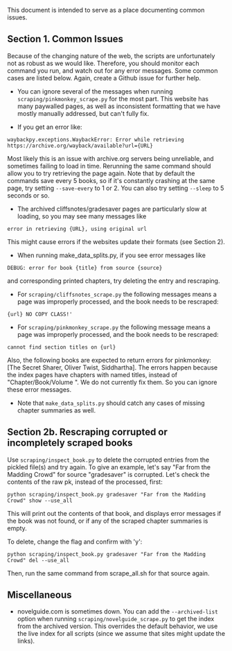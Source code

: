 This document is intended to serve as a place documenting common issues.

## Section 1. Common Issues
Because of the changing nature of the web, the scripts are unfortunately not as robust as we would like. Therefore, you should monitor each command you run, and watch out for any error messages. Some common cases are listed below. Again, create a Github issue for further help.

* You can ignore several of the messages when running `scraping/pinkmonkey_scrape.py` for the most part. This website has many paywalled pages, as well as inconsistent formatting that we have mostly manually addressed, but can't fully fix.

* If you get an error like:
```
waybackpy.exceptions.WaybackError: Error while retrieving https://archive.org/wayback/available?url={URL}
```
Most likely this is an issue with archive.org servers being unreliable, and sometimes failing to load in time. Rerunning the same command should allow you to try retrieving the page again. Note that by default the commands save every 5 books, so if it's constantly crashing at the same page, try setting `--save-every` to 1 or 2. You can also try setting `--sleep` to 5 seconds or so.

* The archived cliffsnotes/gradesaver pages are particularly slow at loading, so you may see many messages like
```
error in retrieving {URL}, using original url
```
This might cause errors if the websites update their formats (see Section 2).

* When running make_data_splits.py, if you see error messages like
```
DEBUG: error for book {title} from source {source}
```
and corresponding printed chapters, try deleting the entry and rescraping.

* For `scraping/cliffsnotes_scrape.py` the following messages means a page was improperly processed, and the book needs to be rescraped:
```
{url} NO COPY CLASS!'
```
* For `scraping/pinkmonkey_scrape.py` the following message means a page was improperly processed, and the book needs to be rescraped:
```
cannot find section titles on {url}
```
Also, the following books are expected to return errors for pinkmonkey: [The Secret Sharer, Oliver Twist, Siddhartha]. The errors happen because the index pages have chapters with named titles, instead of "Chapter/Book/Volume <number>". We do not currently fix them. So you can ignore these error messages.

* Note that `make_data_splits.py` should catch any cases of missing chapter summaries as well.

## Section 2b. Rescraping corrupted or incompletely scraped books
Use `scraping/inspect_book.py` to delete the corrupted entries from the pickled file(s) and try again. To give an example, let's say "Far from the Madding Crowd" for source "gradesaver" is corrupted. Let's check the contents of the raw pk, instead of the processed, first:
```
python scraping/inspect_book.py gradesaver "Far from the Madding Crowd" show --use_all
```
This will print out the contents of that book, and displays error messages if the book was not found, or if any of the scraped chapter summaries is empty.

To delete, change the flag and confirm with 'y':
```
python scraping/inspect_book.py gradesaver "Far from the Madding Crowd" del --use_all
```

Then, run the same command from scrape_all.sh for that source again.

## Miscellaneous
* novelguide.com is sometimes down. You can add the `--archived-list` option when running `scraping/novelguide_scrape.py` to get the index from the archived version. This overrides the default behavior, we use the live index for all scripts (since we assume that sites might update the links).
